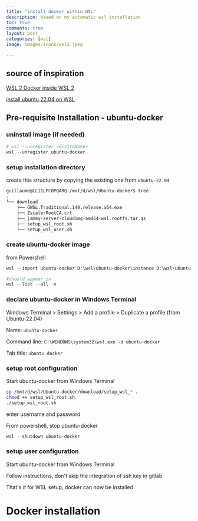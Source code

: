 ```yaml
---
title: "install docker within WSL"
description: based on my automatic wsl installation
toc: true
comments: true
layout: post
categories: [wsl]
image: images/icons/wsl2.jpeg

---
```


## source of inspiration

[WSL 2 Docker inside WSL 2](https://dev.michelin.com/wsl2/docker)

[install ubuntu 22.04 on WSL](/guillaume_blog/blog/install-ubuntu-22.04-on-WSL.html)



## Pre-requisite Installation - ubuntu-docker

### uninstall image (if needed)

```powershell
# wsl --unregister <distroName>
wsl --unregister ubuntu-docker
```



### setup installation directory

create this structure by copying the existing one from `ubuntu-22.04`

```bash
guillaume@LL11LPC0PQARQ:/mnt/d/wsl/Ubuntu-docker$ tree
.
└── download
    ├── GWSL.Traditional.140.release.x64.exe
    ├── ZscalerRootCA.crt
    ├── jammy-server-cloudimg-amd64-wsl.rootfs.tar.gz
    ├── setup_wsl_root.sh
    └── setup_wsl_user.sh
```

### create ubuntu-docker image 

from Powershell

```powershell
wsl --import ubuntu-docker D:\wsl\ubuntu-docker\instance D:\wsl\ubuntu-docker\download\jammy-server-cloudimg-amd64-wsl.rootfs.tar.gz

#should appear in 
wsl --list --all -v
```

### declare ubuntu-docker in Windows Terminal

Windows Terminal > Settings > Add a profile > Duplicate a profile (from Ubuntu-22.04)

Name: `ubuntu-docker`

Command line: `C:\WINDOWS\system32\wsl.exe -d ubuntu-docker`

Tab title: `ubuntu docker`

### setup root configuration

Start ubuntu-docker from Windows Terminal

```bash
cp /mnt/d/wsl/Ubuntu-docker/download/setup_wsl_* .
chmod +x setup_wsl_root.sh
./setup_wsl_root.sh
```

enter username and password

From powershell, stop ubuntu-docker

```powershell
wsl --shutdown ubuntu-docker
```

### setup user configuration

Start ubuntu-docker from Windows Terminal

Follow instructions, don't skip the integration of ssh key in gitlab



That's it for WSL setup, docker can now be installed

# Docker installation

